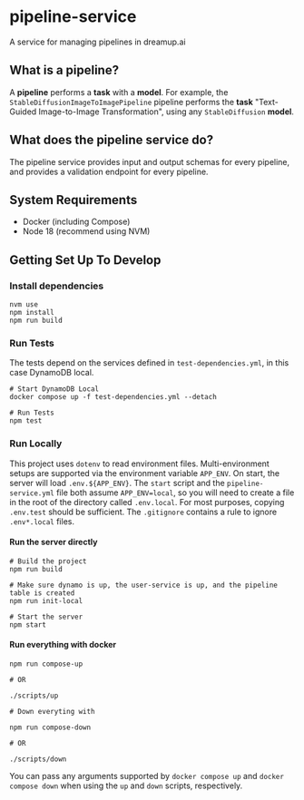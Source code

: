 # pipeline-service
A service for managing pipelines in dreamup.ai

## What is a pipeline?

A **pipeline** performs a **task** with a **model**.  For example, the `StableDiffusionImageToImagePipeline` pipeline performs the **task** "Text-Guided Image-to-Image Transformation", using any `StableDiffusion` **model**.

## What does the pipeline service do?

The pipeline service provides input and output schemas for every pipeline, and provides a validation endpoint for every pipeline.

## System Requirements

- Docker (including Compose)
- Node 18 (recommend using NVM)

## Getting Set Up To Develop

### Install dependencies

```shell
nvm use
npm install
npm run build
```

### Run Tests

The tests depend on the services defined in `test-dependencies.yml`, in this case DynamoDB local.

```shell
# Start DynamoDB Local
docker compose up -f test-dependencies.yml --detach

# Run Tests
npm test
```

### Run Locally

This project uses `dotenv` to read environment files. Multi-environment setups are supported via the environment variable `APP_ENV`. On start, the server will load `.env.${APP_ENV}`. The `start` script and the `pipeline-service.yml` file both assume `APP_ENV=local`, so you will need to create a file in the root of the directory called `.env.local`. For most purposes, copying `.env.test` should be sufficient. The `.gitignore` contains a rule to ignore `.env*.local` files.

#### Run the server directly

```shell
# Build the project
npm run build

# Make sure dynamo is up, the user-service is up, and the pipeline table is created
npm run init-local

# Start the server
npm start
```

#### Run everything with docker

```shell
npm run compose-up

# OR

./scripts/up

# Down everyting with

npm run compose-down

# OR

./scripts/down
```

You can pass any arguments supported by `docker compose up` and `docker compose down` when using the `up` and `down` scripts, respectively.